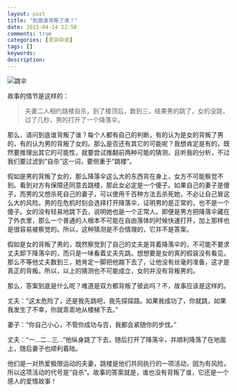 ```yaml
---
layout: post
title: "到底谁背叛了谁？"
date: 2015-04-14 22:58
comments: true
categories: [灵异杂说]
tags: []
keywords: 
description: 
---
```

![跳伞](http://stimgcn4.s-msn.com/msnportal/ent/2014/02/26/4bd15005-e690-4fb9-b6cb-a20bc9d3e635.jpg)

故事的情节是这样的：

>夫妻二人相约跳楼自杀，到了楼顶后，数到三，结果男的跳了，女的没跳，过了几秒，男的打开了一个降落伞。

那么，请问到底谁背叛了谁？每个人都有自己的判断，有的认为是女的背叛了男的，有的认为男的背叛了女的。那么是否还有其它的可能呢？我想肯定是有的，既然要推理出其它的可能性，就要尝试推翻前两种可能的猜测，且听我的分析，不过我们要过滤到“自杀”这一词，要侧重于“跳楼”。

<!--more-->
假如是男的背叛了女的，那么降落伞这么大的东西背在身上，女方不可能察觉不到。看到对方有保障还同意去跳楼，那此女必定是一个傻子。如果自己的妻子是傻子，而男的又想杀死自己的妻子，可以使用千百种方法去杀死她，不必让自己冒这么大的风险。男的在危机时刻会选择打开降落伞，证明男的是正常的，也不是一个傻子。女的没有轻易地跳下去，说明她也是一个正常人。即便是男方把降落伞藏在了外衣里，那么一个普通的人根本不可能在自由落体的时候快速打开，加上那样也是很容易被察觉的。所以，这种猜测是不合情理的，它并不是答案。

假如是女的背叛了男的，既然察觉到了自己的丈夫是背着降落伞的，不可能不要求丈夫卸下降落伞的，而只是一味看着丈夫先跳。想想要是女的真的假装没有看见，那么不等他丈夫数到三，她肯定一脚把他踹下去了，让他没有丝毫的准备，这才是真正的背叛。所以，以上的猜测也不可能成立，女的并没有背叛男的。

那么，答案到底是什么呢？难道是双方都背叛了彼此吗？不，故事应该是这样的。

丈夫：“这太危险了，还是我先跳吧，我先探探路。如果我成功了，你就跳，如果我发生了不幸，你就乖乖地从楼梯下去。”

妻子：“你自己小心，不管你成功与否，我都会紧随你的步伐。”

丈夫：“一...二...三...”他纵身跳了下去，随后打开了降落伞，并顺利降落了在地面上，随后妻子也顺利着陆。

他们是一对热爱极限运动的夫妻，跳楼是他们共同执行的一项活动，因为有风险，所以这项活动的代号是“自杀”。故事的答案就是，谁也没有背叛了谁，它还是一个感人的爱情故事！